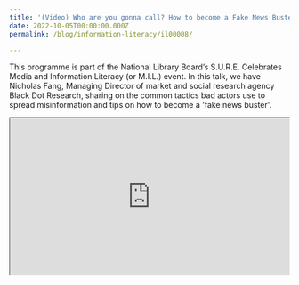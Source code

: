 ```yaml
---
title: '(Video) Who are you gonna call? How to become a Fake News Buster'
date: 2022-10-05T00:00:00.000Z
permalink: /blog/information-literacy/il00008/

---
```


This programme is part of the National Library Board’s S.U.R.E. Celebrates Media and Information Literacy (or M.I.L.) event. In this talk, we have Nicholas Fang, Managing Director of market and social research agency Black Dot Research, sharing on the common tactics bad actors use to spread misinformation and tips on how to become a 'fake news buster'.

<style>.embed-container { position: relative; padding-bottom: 56.25%; height: 0; overflow: hidden; max-width: 100%; } .embed-container iframe, .embed-container object, .embed-container embed { position: absolute; top: 0; left: 0; width: 100%; height: 100%; }</style><div class='embed-container'>
<iframe src="https://nlb.ap.panopto.com/Panopto/Pages/Embed.aspx?id=55eebaa5-7152-463f-881a-af2b0088a26c&autoplay=false&offerviewer=false&showtitle=true&showbrand=true&start=0&interactivity=all" height="405" width="720" style="border: 1px solid #464646;" allowfullscreen allow="autoplay"></iframe></div>

